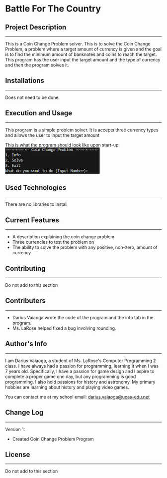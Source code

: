 # Battle For The Country

## Project Description
---
This is a Coin Change Problem solver. This is to solve the Coin Change Problem, a problem where a target amount of currency is given and the goal is to find the minimum amount of banknotes and coins to reach the target. This program has the user input the target amount and the type of currency and then the program solves it.

## Installations
---
Does not need to be done. 

## Execution and Usage
---
This program is a simple problem solver. It is accepts three currency types and allows the user to input the target amount

This is what the program should look like upon start-up:
![image](https://github.com/UCAS-DV/CP2-Projects/blob/main/March/CoinProblemSolver/Screenshot%202025-03-26%20102911.png)


## Used Technologies
---
There are no libraries to install   

## Current Features
---
+ A description explaining the coin change problem
+ Three currencies to test the problem on
+ The ability to solve the problem with any positive, non-zero, amount of currency  

## Contributing
---
Do not add to this section  

## Contributers
---
+ Darius Vaiaoga wrote the code of the program and the info tab in the program.
+ Ms. LaRose helped fixed a bug involving rounding.

## Author's Info
---
I am Darius Vaiaoga, a student of Ms. LaRose's Computer Programming 2 class. I have always had a passion for programming, learning it when I was 7 years old. Specifically, I have a passion for game design and I aspire to complete a proper game one day, but any programming is good programming. I also hold passions for history and astronomy. My primary hobbies are learning about history and playing video games.

You can contact me at my school email: darius.vaiaoga@ucas-edu.net  

## Change Log
---
Version 1:
+ Created Coin Change Problem Program

## License
---
Do not add to this section
